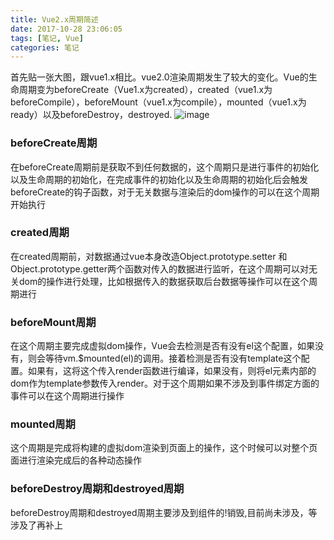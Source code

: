 ```yaml
---
title: Vue2.x周期简述
date: 2017-10-28 23:06:05
tags: [笔记, Vue]
categories: 笔记
---
```

首先贴一张大图，跟vue1.x相比。vue2.0渲染周期发生了较大的变化。Vue的生命周期变为beforeCreate（Vue1.x为created），created（vue1.x为beforeCompile），beforeMount（vue1.x为compile），mounted（vue1.x为ready）以及beforeDestroy，destroyed.
![image](https://vuejs.org/images/lifecycle.png)

### beforeCreate周期
在beforeCreate周期前是获取不到任何数据的，这个周期只是进行事件的初始化以及生命周期的初始化，在完成事件的初始化以及生命周期的初始化后会触发beforeCreate的钩子函数，对于无关数据与渲染后的dom操作的可以在这个周期开始执行
### created周期
在created周期前，对数据通过vue本身改造Object.prototype.setter 和Object.prototype.getter两个函数对传入的数据进行监听，在这个周期可以对无关dom的操作进行处理，比如根据传入的数据获取后台数据等操作可以在这个周期进行
### beforeMount周期
在这个周期主要完成虚拟dom操作，Vue会去检测是否有没有el这个配置，如果没有，则会等待vm.$mounted(el)的调用。接着检测是否有没有template这个配置。如果有，这将这个传入render函数进行编译，如果没有，则将el元素内部的dom作为template参数传入render。对于这个周期如果不涉及到事件绑定方面的事件可以在这个周期进行操作
### mounted周期
这个周期是完成将构建的虚拟dom渲染到页面上的操作，这个时候可以对整个页面进行渲染完成后的各种动态操作
### beforeDestroy周期和destroyed周期
beforeDestroy周期和destroyed周期主要涉及到组件的!销毁,目前尚未涉及，等涉及了再补上
